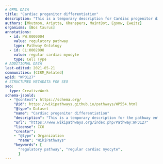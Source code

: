 ```yaml
---
# GPML DATA
title: "Cardiac progenitor differentiation"
description: "This is a temporary description for Cardiac progenitor differentiation"
authors: [Mkutmon, Ariutta, Khanspers, MaintBot, Egonw, Eweitz]
organisms: [Bos taurus]
annotations:
  - id: PW:0000004
    value: regulatory pathway
    type: Pathway Ontology
  - id: CL:0002098
    value: regular cardiac myocyte
    type: Cell Type
# ADDITIONAL DATA
last-edited: 2021-05-21
communities: [CIRM_Related]
wpid: "WP3127"
# STRUCTURED METADATA FOR SEO
seo:
  type: CreativeWork
schema-jsonld:
  - "@context": https://schema.org/
    "@id": https://wikipathways.github.io/pathways/WP554.html
    "@type": Dataset
    "name": "Cardiac progenitor differentiation"
    "description": "This is a temporary description for the pathway entitled: Cardiac progenitor differentiation"
    "url": "https://www.wikipathways.org/index.php/Pathway:WP3127"
    "license": CC0
    "creator":
    - "@type": Organization
      "name": "WikiPathways"
    "keywords": [
      "regulatory pathway", "regular cardiac myocyte",
      ]
---
```

